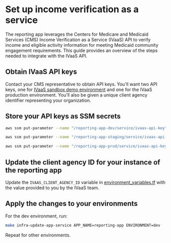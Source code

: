 # Set up income verification as a service

The reporting app leverages the Centers for Medicare and Medicaid Services (CMS) Income Verification as a Service (IVaaS) API to verify income and eligible activity information for meeting Medicaid community engagement requirements. This guide provides an overview of the steps needed to integrate with the IVaaS API.

## Obtain IVaaS API keys

Contact your CMS representative to obtain API keys. You'll want two API keys, one for [IVaaS sandbox demo environment](https://sandbox-verify-demo.navapbc.cloud/cbv/entry) and one for the IVaaS production environment. You'll also be given a unique client agency identifier representing your organization.

## Store your API keys as SSM secrets

```bash
aws ssm put-parameter --name "/reporting-app-dev/service/ivaas-api-key" --value "<your-sandbox-demo-api-key>" --type "SecureString" --description "Income verification as a service API key for sandbox demo environment"
```

```bash
aws ssm put-parameter --name "/reporting-app-staging/service/ivaas-api-key" --value "<your-sandbox-demo-api-key>" --type "SecureString" --description "Income verification as a service API key for sandbox demo environment"
```

```bash
aws ssm put-parameter --name "/reporting-app-prod/service/ivaas-api-key" --value "<your-production-api-key>" --type "SecureString" --description "Income verification as a service API key for production environment"
```

## Update the client agency ID for your instance of the reporting app

Update the `IVAAS_CLIENT_AGENCY_ID` variable in [environment_variables.tf](/infra/reporting-app/app-config/env-config/environment_variables.tf) with the value provided to you by the IVaaS team.

## Apply the changes to your environments

For the dev environment, run:

```bash
make infra-update-app-service APP_NAME=reporting-app ENVIRONMENT=dev
```

Repeat for other environments.
